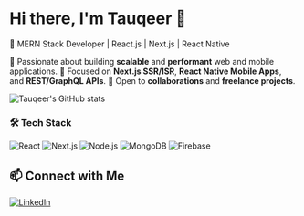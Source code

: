 # Hi there, I'm Tauqeer 👋
🚀 MERN Stack Developer | React.js | Next.js | React Native

🔹 Passionate about building **scalable** and **performant** web and mobile applications.
🔹 Focused on **Next.js SSR/ISR**, **React Native Mobile Apps**, and **REST/GraphQL APIs**.
🔹 Open to **collaborations** and **freelance projects**.

![Tauqeer's GitHub stats](https://github-readme-stats.vercel.app/api?username=Tauqeer180&show_icons=true&theme=radical)

### 🛠️ Tech Stack
![React](https://img.shields.io/badge/React-20232A?style=for-the-badge&logo=react&logoColor=61DAFB)
![Next.js](https://img.shields.io/badge/Next.js-000000?style=for-the-badge&logo=next.js&logoColor=white)
![Node.js](https://img.shields.io/badge/Node.js-43853D?style=for-the-badge&logo=node.js&logoColor=white)
![MongoDB](https://img.shields.io/badge/MongoDB-4EA94B?style=for-the-badge&logo=mongodb&logoColor=white)
![Firebase](https://img.shields.io/badge/Firebase-FFCA28?style=for-the-badge&logo=firebase&logoColor=black)

## 📫 Connect with Me
[![LinkedIn](https://img.shields.io/badge/LinkedIn-Tauqeer-blue?style=for-the-badge&logo=linkedin)](https://linkedin.com/in/tauqeer-abbas-392755150)
